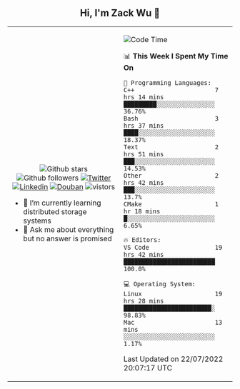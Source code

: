 <h2 align="center"> Hi, I'm Zack Wu 👋 </h2>

<table>
    <tr>
        <td valign="center" width="50%">
            <p align="center">
              <img src="https://img.shields.io/github/stars/izackwu?style=social" alt="Github stars" />
              <img src="https://img.shields.io/github/followers/izackwu?style=social" alt="Github followers" />
              <a href="https://twitter.com/_zackwu"><img src="https://img.shields.io/badge/@__zackwu-1DA1F2?style=flat&logo=Twitter&logoColor=white" alt="Twitter"/></a>
              <a href="https://www.linkedin.com/in/izackwu/?locale=en_US"><img src="https://img.shields.io/badge/@izackwu-0073b1?style=flat&logo=LinkedIn&logoColor=white" alt="Linkedin" /></a>
              <a href="https://www.douban.com/people/keith1"><img src="https://img.shields.io/badge/@keith1-007722?style=flat&logo=Douban&logoColor=white" alt="Douban" /></a>
              <img src="https://visitor-badge.glitch.me/badge?page_id=keithnull" alt="vistors" />
            </p>
            <ul>
                <li>🌱 I’m currently learning distributed storage systems</li>
                <li>💬 Ask me about everything but no answer is promised</li>
            </ul>
        </td>
       <td valign="top" width="50%">
    
<!--START_SECTION:waka-->
![Code Time](http://img.shields.io/badge/Code%20Time-0%20secs-blue)

📊 **This Week I Spent My Time On** 

```text
💬 Programming Languages: 
C++                      7 hrs 14 mins       █████████░░░░░░░░░░░░░░░░   36.76% 
Bash                     3 hrs 37 mins       ████░░░░░░░░░░░░░░░░░░░░░   18.37% 
Text                     2 hrs 51 mins       ███░░░░░░░░░░░░░░░░░░░░░░   14.53% 
Other                    2 hrs 42 mins       ███░░░░░░░░░░░░░░░░░░░░░░   13.7% 
CMake                    1 hr 18 mins        █░░░░░░░░░░░░░░░░░░░░░░░░   6.65%

🔥 Editors: 
VS Code                  19 hrs 42 mins      █████████████████████████   100.0%

💻 Operating System: 
Linux                    19 hrs 28 mins      ████████████████████████░   98.83% 
Mac                      13 mins             ░░░░░░░░░░░░░░░░░░░░░░░░░   1.17%

```


 Last Updated on 22/07/2022 20:07:17 UTC
<!--END_SECTION:waka-->
</td></tr>
</table>


